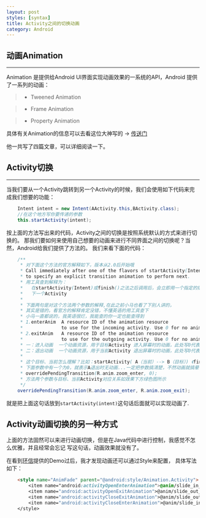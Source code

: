 ```yaml
---
layout: post
styles: [syntax]
title: Activity之间的切换动画
category: Android
---
```


## 动画Animation
---
Animation 是提供给Android UI界面实现动画效果的一系统的API，Android 提供了一系列的动画：
> - Tweened Animation

> - Frame Animation

> - Property Animation

具体有关Animation的信息可以去看这位大神写的 -> [传送门](http://blog.csdn.net/singwhatiwanna/article/details/9270275)

他一共写了四篇文章，可以详细阅读一下。

## Activity切换
---
当我们要从一个Activity跳转到另一个Activity的时候，我们会使用如下代码来完成我们想要的功能：

```java
    Intent intent = new Intent(AActivity.this,BActivity.class);
    //在这个地方写你要传递的参数
    this.startActivity(intent);
```

按上面的方法写出来的代码，Activity之间的切换是按照系统默认的方式来进行切换的。
那我们要如何来使用自己想要的动画来进行不同界面之间的切换呢？当然，Android给我们提供了方法的。
我们来看下面的代码：

```java
    /** 
     * 对下面这个方法的官方解释如下，版本从2.0后开始哦 
     * Call immediately after one of the flavors of startActivity(Intent) or finish()  
     * to specify an explicit transition animation to perform next. 
     * 用工具查到解释为： 
     *   在startActivity(Intent)或finish()之法之后调用后，会立即用一个指定的描述动画的XML文件来执行 
     *   下一个Activity  
     *  
     * 下面两句是对这个方法两个参数的解释,在此之前小马也看了下别人讲的， 
     * 其实是错的，看官方的解释肯定没错，不懂英语的用工具查下 
     * 小马一直都说的，我英语很烂，我能查的你一定也能查得到 
     * 1.enterAnim  A resource ID of the animation resource  
     *              to use for the incoming activity. Use 0 for no animation. 
     * 2.exitAnim   A resource ID of the animation resource  
     *              to use for the outgoing activity. Use 0 for no animation. 
     * 一：进入动画  一个动画资源，用于目标Activity 进入屏幕时的动画，此处写0代表无动画 
     * 二：退出动画  一个动画资源，用于当前Activity 退出屏幕时的动画，此处写0代表无动画 
     *  
     * 这个目标、当前怎么理解？比如：startActivity( A（当前）--> B（目标）) 《finish()一样》 
     * 下面参数中有一个为0，就表示A退出时无动画...一定把参数搞清楚，不然动画就搞晕了 
     * overridePendingTransition(R.anim.zoom_enter, 0);   
     * 方法两个参数与目标、当前Activity对应关系如效果下方绿色图所示 
     */ 
    overridePendingTransition(R.anim.zoom_enter, R.anim.zoom_exit); 
```

就是把上面这句话放到`startActivity(intent)`这句话后面就可以实现动画了.

## Activity动画切换的另一种方式

上面的方法固然可以来进行动画切换，但是在Java代码中进行控制，我感觉不怎么优雅，并且经常会忘记
写这句话，动画效果就没有了。

在看到[环信](http://www.easemob.com/)提供的Demo过后，我才发现动画还可以通过Style来配置，
具体写法如下：
```html
    <style name="AnimFade" parent="@android:style/Animation.Activity">
        <item name="android:activityOpenEnterAnimation">@anim/slide_in_from_right</item>
        <item name="android:activityOpenExitAnimation">@anim/slide_out_to_left</item>
        <item name="android:activityCloseExitAnimation">@anim/slide_out_to_right</item>
        <item name="android:activityCloseEnterAnimation">@anim/slide_in_from_left</item>
    </style>
```
